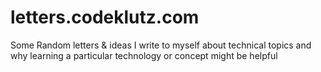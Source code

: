 # letters.codeklutz.com

Some Random letters & ideas I write to myself about technical topics and why learning a particular technology or concept might be helpful
